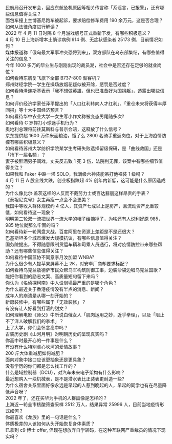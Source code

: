民航局召开发布会，回应东航坠机原因等相关传言称「系谣言，已报警」，还有哪些信息值得关注？  
面包车撞上兰博基尼跑车被起诉，要求赔偿修车费用 190 余万元，这是否合理？如何从法律角度进行解读？  
2022 年 4 月 11 日时隔 8 个月游戏版号正式重新下发，有哪些积极意义？  
4 月 10 日上海新增本土确诊病例 914 例、无症状感染者 25173 例，目前情况如何？  
媒体报道称「俄乌最大军事冲突恐将到来」，双方部队在乌东部集结，有哪些值得关注的信息？  
今年 1000 多万的毕业生与刚刚出现的裁员潮，社会中是否还存在足够的就业岗位？  
如何看待东航复飞旗下全部 B737-800 型客机？  
郑州财经学院一学生在操场放烟花疑似被开除，惩罚是否过度？  
如何看待泽连斯基表示「我不想做英雄，但也已准备好为国捐躯」，透露出哪些信息？  
如何评价经济学家任泽平提出的「人口红利转向人才红利」、「重仓未来将获得丰厚回报」等十大中国经济预言？  
如何看待华中农业大学一女生写小作文称被变态男尾随多次?  
如何看待 C 罗摔打小球迷手机行为？  
奥地利总理将前往莫斯科与普京会晤，这释放了什么信号？  
京东提供超 1600 万件米面粮油，饿了么 2800 名骑手重返岗位，对于上海疫情防控有哪些积极意义？  
如何看待苏州大学纺织学院某学生考研失败选择留级保研，是「曲线救国」还是「抢下一届名额」？  
妻子被醉酒男子调戏，丈夫反击致 1 死 3 伤，法院判无罪，该案中有哪些细节值得关注？  
如果我和 Faker 中路一塔 SOLO，我满级六神装能吊打他裸装 1 级吗？  
4 月 11 日 A 股全线大跌，创业板指跌超 4% 创年内新低，这可能是什么原因造成的？  
为什么像比尔·盖茨这样的人反而不戴劳力士或百达翡丽这样昂贵的手表？  
《泰坦尼克号》女主再瘦一点会不会更美？  
我国中等收入群体规模约 4 亿人，其资产七成以上是房产，且流动资产比重较低，如何看待这一现象？  
明明第二轮双一流把世界一流大学的帽子给摘掉了，为啥还有人说利好原 985，985 地位就那么牢固的吗？  
如何看待新一轮网盘大战，百度阿里在资源上差距是不是还很大？  
巴基斯坦多个城市爆发大规模抗议，有哪些信息值得关注？  
国务院提出，不得随意限制货运车辆和司乘人员通行，将对疫情防控带来哪些帮助？还有哪些信息值得关注？  
如何看待中国篮协不同意李月汝加盟 WNBA?  
为什么很少有人提苹果屏幕不上 2K，对安卓厂商却要求标配？  
如何看待乌克兰敖德萨市民众帮乌军构筑防御工事，边装沙袋边唱乌克兰国歌？  
能把你看到的励志文案、高质量短句留下来吗？  
你认为《名侦探柯南》中人设崩塌最严重的是哪个角色？  
为什么最近关于香港疫情没有半点的消息、新闻？  
成年人的崩溃是从哪一刻开始的？  
新房装修中，有哪些属于「无效装修」？  
有没有让人好看到打滚的甜文？  
如何理解电影《师父》中所说白俄女人「肌肉运用之妙，近乎拳理」，以及「阻止不了洋人破解我们的拳术」？  
上了大学，你们会怀念高中吗？  
古装历史剧《山河月明》对明朝历史的呈现真实吗？  
你高中时最开心的一件事是什么？  
有没有什么特别虐心坎坷的爱情故事？  
200 斤大体重减肥如何减肥？  
面向对象中接口应该更抽象还是更具象？  
没有学历的你们都是怎么找工作的？  
什么是域控制器（DCU），对汽车未来电子架构有什么影响？  
最近想购入一块机械表，是不是潜水表比正装表更耐造一些?  
为什么宿舍关系里面好像永远是早起的人惹到晚起的人，早起的同学也有在尽量降低声音呀？  
2022 年了，还在买华为手机的人群画像是怎样的？  
上海近一轮全市核酸筛查采样 2512 万人，结果异常 25996 人，目前当地疫情形式如何？  
你最喜欢《龙族》里的一句话是什么？  
体质极差的人该如何从头开始恢复身体素质？  
已拿到 c9 博士 offer, 但现在想放弃自学转码，在这种互联网严重裁员的情况下现实吗？  
